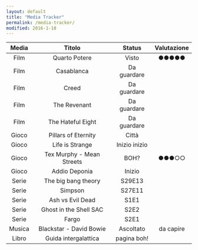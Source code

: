 ```yaml
---
layout: default
title: "Media Tracker"
permalink: /media-tracker/
modified: 2016-1-18
---
```


| **Media** |         **Titolo**        |   **Status**  | **Valutazione** |
|:---------:|:-------------------------:|:-------------:|:---------------:|
|    Film   |       Quarto Potere       |     Visto     |      ●●●●●      |
|    Film   |         Casablanca        |  Da guardare  |                 |
|    Film   |           Creed           |  Da guardare  |                 |
|    Film   |        The Revenant       |  Da guardare  |                 |
|    Film   |     The Hateful Eight     |  Da guardare  |                 |
|   Gioco   |    Pillars of Eternity    |     Città     |                 |
|   Gioco   |      Life is Strange      | Inizio inizio |                 |
|   Gioco   | Tex Murphy - Mean Streets |      BOH?     |      ●●●○○      |
|   Gioco   |       Addio Deponia       |     Inizio    |                 |
|   Serie   |    The big bang theory    |     S29E13    |                 |
|   Serie   |          Simpson          |     S27E11    |                 |
|   Serie   |      Ash vs Evil Dead     |      S1E1     |                 |
|   Serie   |   Ghost in the Shell SAC  |      S2E2     |                 |
|   Serie   |           Fargo           |      S2E1     |                 |
|   Musica  |  Blackstar - David Bowie  |   Ascoltato   |    da capire    |
|   Libro   |    Guida intergalattica   |  pagina boh!  |                 |